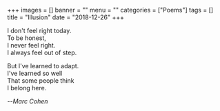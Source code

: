 +++
images = []
banner = ""
menu = ""
categories = ["Poems"]
tags = []
title = "Illusion"
date = "2018-12-26"
+++

I don't feel right today.  
To be honest,  
I never feel right.  
I always feel out of step.  

But I've learned to adapt.  
I've learned so well  
That some people think  
I belong here.  

--<cite>Marc Cohen</cite>
